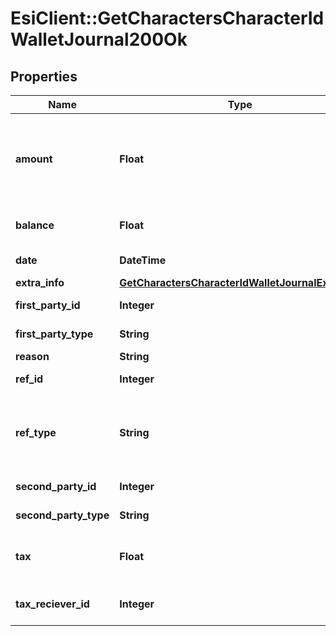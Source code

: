 # EsiClient::GetCharactersCharacterIdWalletJournal200Ok

## Properties
Name | Type | Description | Notes
------------ | ------------- | ------------- | -------------
**amount** | **Float** | Transaction amount. Positive when value transferred to the first party. Negative otherwise | [optional] 
**balance** | **Float** | Wallet balance after transaction occurred | [optional] 
**date** | **DateTime** | Date and time of transaction | 
**extra_info** | [**GetCharactersCharacterIdWalletJournalExtraInfo**](GetCharactersCharacterIdWalletJournalExtraInfo.md) |  | [optional] 
**first_party_id** | **Integer** | first_party_id integer | [optional] 
**first_party_type** | **String** | first_party_type string | [optional] 
**reason** | **String** | reason string | [optional] 
**ref_id** | **Integer** | Unique journal reference ID | 
**ref_type** | **String** | Transaction type, different type of transaction will populate different fields in &#x60;extra_info&#x60; | 
**second_party_id** | **Integer** | second_party_id integer | [optional] 
**second_party_type** | **String** | second_party_type string | [optional] 
**tax** | **Float** | Tax amount received for tax related transactions | [optional] 
**tax_reciever_id** | **Integer** | the corporation ID receiving any tax paid | [optional] 


